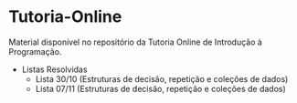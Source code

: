 # Tutoria-Online

Material disponível no repositório da Tutoria Online de Introdução à Programação.

* Listas Resolvidas
  * Lista 30/10 (Estruturas de decisão, repetição e coleções de dados)
  * Lista 07/11 (Estruturas de decisão, repetição e coleções de dados)
